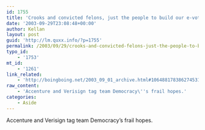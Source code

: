 ```yaml
---
id: 1755
title: 'Crooks and convicted felons, just the people to build our e-voting infrastructure.'
date: '2003-09-29T23:08:48+00:00'
author: Kellan
layout: post
guid: 'http://lm.quxx.info/?p=1755'
permalink: /2003/09/29/crooks-and-convicted-felons-just-the-people-to-build-our-e-voting-infrastructure/
typo_id:
    - '1753'
mt_id:
    - '1261'
link_related:
    - 'http://boingboing.net/2003_09_01_archive.html#106488178386274531'
raw_content:
    - 'Accenture and Verisign tag team Democracy\''s frail hopes.'
categories:
    - Aside
---
```


Accenture and Verisign tag team Democracy’s frail hopes.